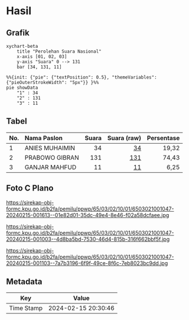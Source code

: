 # Hasil

## Grafik

```mermaid
xychart-beta
    title "Perolehan Suara Nasional"
    x-axis [01, 02, 03]
    y-axis "Suara" 0 --> 131
    bar [34, 131, 11]
```

```mermaid
%%{init: {"pie": {"textPosition": 0.5}, "themeVariables": {"pieOuterStrokeWidth": "5px"}} }%%
pie showData
    "1" : 34
    "2" : 131
    "3" : 11
```

## Tabel

| No. | Nama Paslon    | Suara | Suara (raw) | Persentase |
|:--- |:-------------- | -----:| -----------:| ----------:|
| 1   | ANIES MUHAIMIN | 34    | [34][p-1]   | 19,32      |
| 2   | PRABOWO GIBRAN | 131   | [131][p-2]  | 74,43      |
| 3   | GANJAR MAHFUD  | 11    | [11][p-3]   | 6,25       |


[p-1]: https://github.com/gigit-pemilu/pemilu-2024/blob/main/pilpres/hitung-suara/sub/65-kalimantan-utara/sub/03-nunukan/sub/02-nunukan/sub/1001-nunukan-timur/sub/047-tps/sub/paslon-1.txt
[p-2]: https://github.com/gigit-pemilu/pemilu-2024/blob/main/pilpres/hitung-suara/sub/65-kalimantan-utara/sub/03-nunukan/sub/02-nunukan/sub/1001-nunukan-timur/sub/047-tps/sub/paslon-2.txt
[p-3]: https://github.com/gigit-pemilu/pemilu-2024/blob/main/pilpres/hitung-suara/sub/65-kalimantan-utara/sub/03-nunukan/sub/02-nunukan/sub/1001-nunukan-timur/sub/047-tps/sub/paslon-3.txt

## Foto C Plano

https://sirekap-obj-formc.kpu.go.id/b2fa/pemilu/ppwp/65/03/02/10/01/6503021001047-20240215-001613--01e82d01-35dc-49e4-8e46-f02a58dcfaee.jpg

https://sirekap-obj-formc.kpu.go.id/b2fa/pemilu/ppwp/65/03/02/10/01/6503021001047-20240215-001003--4d8ba5bd-7530-46d4-815b-316f662bbf5f.jpg

https://sirekap-obj-formc.kpu.go.id/b2fa/pemilu/ppwp/65/03/02/10/01/6503021001047-20240215-001103--7a7b3196-6f9f-49ce-8f6c-7eb8023bc9dd.jpg


## Metadata

| Key        | Value               |
| ---------- | ------------------- |
| Time Stamp | 2024-02-15 20:30:46 |




